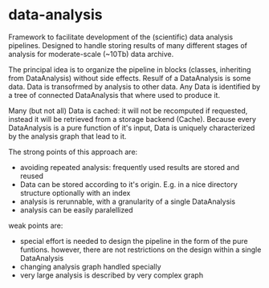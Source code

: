 data-analysis
=============

Framework to facilitate development of the (scientific) data analysis pipelines.
Designed to handle storing results of many different stages of analysis for moderate-scale (~10Tb) data archive.

The principal idea is to organize the pipeline in blocks (classes, inheriting from DataAnalysis) without side effects. Resulf of a DataAnalysis is some data. Data is transofrmed by analysis to other data. Any Data is identified by a tree of connected DataAnalysis that where used to produce it.

Many (but not all) Data is cached: it will not be recomputed if requested, instead it will be retrieved from a storage backend (Cache). Because every DataAnalysis is a pure function of it's input, Data is uniquely characterized by the analysis graph that lead to it.

The strong points of this approach are:

* avoiding repeated analysis: frequently used results are stored and reused
* Data can be stored according to it's origin. E.g. in a nice directory structure optionally with an index
* analysis is rerunnable, with a granularity of a single DataAnalysis
* analysis can be easily paralellized


weak points are:

* special effort is needed to design the pipeline in the form of the pure funtions. however, there are not restrictions on the design within a single DataAnalysis
* changing analysis graph handled specially
* very large analysis is described by very complex graph



